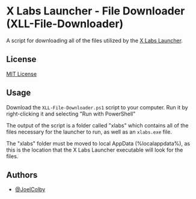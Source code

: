# X Labs Launcher - File Downloader (XLL-File-Downloader)

A script for downloading all of the files utilized by the [X Labs Launcher](https://github.com/XLabsProject/launcher).

## License

[MIT License](LICENSE)

## Usage

Download the `XLL-File-Downloader.ps1` script to your computer. Run it by right-clicking it and selecting "Run with PowerShell"

The output of the script is a folder called "xlabs" which contains all of the files necessary for the launcher to run, as well as an `xlabs.exe` file.

The "xlabs" folder must be moved to local AppData (%localappdata%), as this is the location that the X Labs Launcher executable will look for the files.

## Authors

- [@JoelColby](https://www.github.com/JoelColby)
